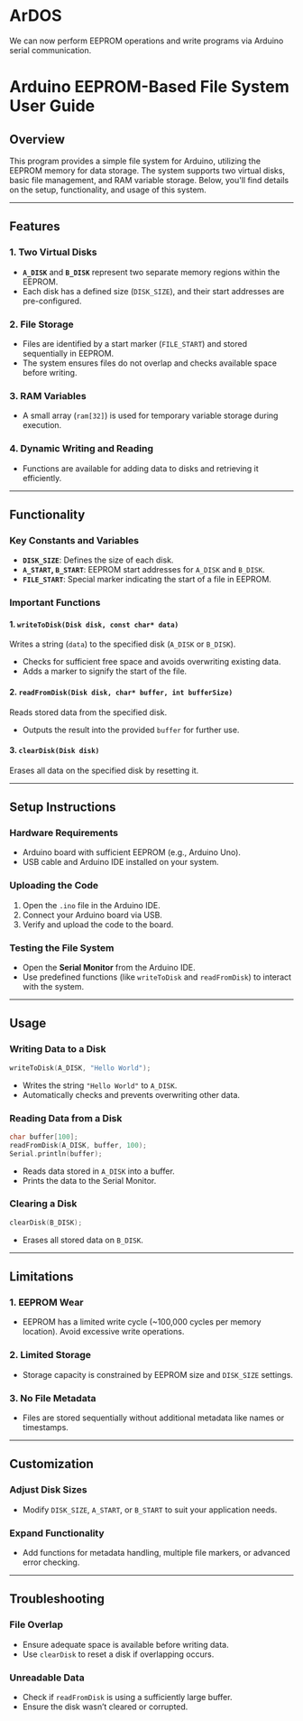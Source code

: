 # ArDOS
We can now perform EEPROM operations and write programs via Arduino serial communication.
# Arduino EEPROM-Based File System User Guide

## Overview
This program provides a simple file system for Arduino, utilizing the EEPROM memory for data storage. The system supports two virtual disks, basic file management, and RAM variable storage. Below, you'll find details on the setup, functionality, and usage of this system.

---

## Features

### 1. Two Virtual Disks
- **`A_DISK`** and **`B_DISK`** represent two separate memory regions within the EEPROM.
- Each disk has a defined size (`DISK_SIZE`), and their start addresses are pre-configured.

### 2. File Storage
- Files are identified by a start marker (`FILE_START`) and stored sequentially in EEPROM.
- The system ensures files do not overlap and checks available space before writing.

### 3. RAM Variables
- A small array (`ram[32]`) is used for temporary variable storage during execution.

### 4. Dynamic Writing and Reading
- Functions are available for adding data to disks and retrieving it efficiently.

---

## Functionality

### Key Constants and Variables
- **`DISK_SIZE`**: Defines the size of each disk.
- **`A_START`, `B_START`**: EEPROM start addresses for `A_DISK` and `B_DISK`.
- **`FILE_START`**: Special marker indicating the start of a file in EEPROM.

### Important Functions

#### 1. `writeToDisk(Disk disk, const char* data)`
Writes a string (`data`) to the specified disk (`A_DISK` or `B_DISK`).
- Checks for sufficient free space and avoids overwriting existing data.
- Adds a marker to signify the start of the file.

#### 2. `readFromDisk(Disk disk, char* buffer, int bufferSize)`
Reads stored data from the specified disk.
- Outputs the result into the provided `buffer` for further use.

#### 3. `clearDisk(Disk disk)`
Erases all data on the specified disk by resetting it.

---

## Setup Instructions

### Hardware Requirements
- Arduino board with sufficient EEPROM (e.g., Arduino Uno).
- USB cable and Arduino IDE installed on your system.

### Uploading the Code
1. Open the `.ino` file in the Arduino IDE.
2. Connect your Arduino board via USB.
3. Verify and upload the code to the board.

### Testing the File System
- Open the **Serial Monitor** from the Arduino IDE.
- Use predefined functions (like `writeToDisk` and `readFromDisk`) to interact with the system.

---

## Usage

### Writing Data to a Disk
```cpp
writeToDisk(A_DISK, "Hello World");
```
- Writes the string `"Hello World"` to `A_DISK`.
- Automatically checks and prevents overwriting other data.

### Reading Data from a Disk
```cpp
char buffer[100];
readFromDisk(A_DISK, buffer, 100);
Serial.println(buffer);
```
- Reads data stored in `A_DISK` into a buffer.
- Prints the data to the Serial Monitor.

### Clearing a Disk
```cpp
clearDisk(B_DISK);
```
- Erases all stored data on `B_DISK`.

---

## Limitations

### 1. EEPROM Wear
- EEPROM has a limited write cycle (~100,000 cycles per memory location). Avoid excessive write operations.

### 2. Limited Storage
- Storage capacity is constrained by EEPROM size and `DISK_SIZE` settings.

### 3. No File Metadata
- Files are stored sequentially without additional metadata like names or timestamps.

---

## Customization

### Adjust Disk Sizes
- Modify `DISK_SIZE`, `A_START`, or `B_START` to suit your application needs.

### Expand Functionality
- Add functions for metadata handling, multiple file markers, or advanced error checking.

---

## Troubleshooting

### File Overlap
- Ensure adequate space is available before writing data.
- Use `clearDisk` to reset a disk if overlapping occurs.

### Unreadable Data
- Check if `readFromDisk` is using a sufficiently large buffer.
- Ensure the disk wasn’t cleared or corrupted.
